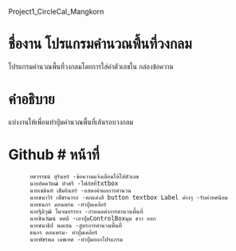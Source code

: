 Project1_CircleCal_Mangkorn
# ชื่องาน โปรแกรมคำนวณพื้นที่วงกลม

โปรแกรมคำนวณพื้นที่วงกลมโดยการใส่ค่าตัวเลขใน กล่องข้อความ

# คำอธิบาย 
แบ่งงานให้เพื่อนทำปุ่มคำนวณพื้นที่เส้นรอบวงกลม 

# Github              # หน้าที่ 
          ยศวรรธน์ สุรินทร์ -ข้อความแจ้งเตือนให้ใส่ตัวเลข
          นายอัคควัตฒ์ บัวศรี -โฟกัสที่txtbox
          นายเขมินท์ เข็มอินทร์ -แสดงค่าผลการคำนวน
          นายชนาวีร์ เพ็ชรนารถ -ตกแต่งสี button textbox Label ต่างๆ -รับค่าทศนิยม
          นายธนกร ดอนพรม -ทำปุ่มเคลียร์
          นายฐิติวุฒิ โมจนยรรยง -กำหนดค่าการคำนวนพื้นที่
          นายชินวัฒน์ ทศดี -เอาปุ่มControlBoxมุม ขวา ออก
          นายชนาธิป พลเสน -สูตรการคำนวนพื้นที่
          ธนกร ดอนพรม- ทำปุ่มเคลียร์
          นายพัชรพล เดชเทศ -ทำปุ่มออกโปรแกรม
